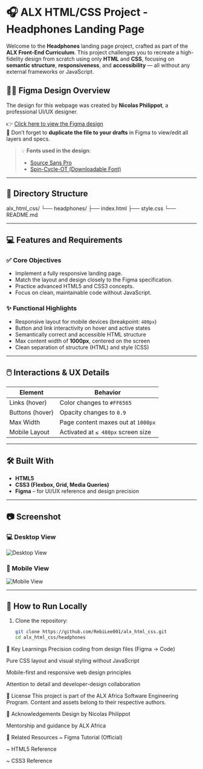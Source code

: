 # 🎧 ALX HTML/CSS Project - Headphones Landing Page

Welcome to the **Headphones** landing page project, crafted as part of the **ALX Front-End Curriculum**. This project challenges you to recreate a high-fidelity design from scratch using only **HTML** and **CSS**, focusing on **semantic structure**, **responsiveness**, and **accessibility** — all without any external frameworks or JavaScript.

## 🧑‍🎨 Figma Design Overview

The design for this webpage was created by **Nicolas Philippot**, a professional UI/UX designer.

👉 [Click here to view the Figma design](https://savanna.alxafrica.com/rltoken/pdZCu9bG39JdGro_nNsP2g)  
🔁 Don’t forget to **duplicate the file to your drafts** in Figma to view/edit all layers and specs.

> 💡 **Fonts used in the design**:
>
> - [Source Sans Pro](https://fonts.google.com/specimen/Source+Sans+Pro)
> - [Spin-Cycle-OT (Downloadable Font)](https://www.fonts.com/font/spin-cycle)

---

## 📁 Directory Structure

alx_html_css/
└── headphones/
├── index.html
├── style.css
└── README.md

---

## 💻 Features and Requirements

### ✅ Core Objectives

- Implement a fully responsive landing page.
- Match the layout and design closely to the Figma specification.
- Practice advanced HTML5 and CSS3 concepts.
- Focus on clean, maintainable code without JavaScript.

### ✨ Functional Highlights

- Responsive layout for mobile devices (breakpoint: `480px`)
- Button and link interactivity on hover and active states
- Semantically correct and accessible HTML structure
- Max content width of **1000px**, centered on the screen
- Clean separation of structure (HTML) and style (CSS)

---

## 🖱️ Interactions & UX Details

| Element         | Behavior                           |
| --------------- | ---------------------------------- |
| Links (hover)   | Color changes to `#FF6565`         |
| Buttons (hover) | Opacity changes to `0.9`           |
| Max Width       | Page content maxes out at `1000px` |
| Mobile Layout   | Activated at `≤ 480px` screen size |

---

## 🛠️ Built With

- **HTML5**
- **CSS3 (Flexbox, Grid, Media Queries)**
- **Figma** – for UI/UX reference and design precision

---

## 📷 Screenshot

### 💻 Desktop View

![Desktop View](https://via.placeholder.com/1000x600?text=Desktop+Screenshot)

### 📱 Mobile View

![Mobile View](https://via.placeholder.com/480x800?text=Mobile+Screenshot)

---

## 🧪 How to Run Locally

1. Clone the repository:
   ```bash
   git clone https://github.com/RebiLee001/alx_html_css.git
   cd alx_html_css/headphones
   ```

🧠 Key Learnings
Precision coding from design files (Figma → Code)

Pure CSS layout and visual styling without JavaScript

Mobile-first and responsive web design principles

Attention to detail and developer-design collaboration

📄 License
This project is part of the ALX Africa Software Engineering Program. Content and assets belong to their respective authors.

🙌 Acknowledgements
Design by Nicolas Philippot

Mentorship and guidance by ALX Africa

🔗 Related Resources
~ Figma Tutorial (Official)

~ HTML5 Reference

~ CSS3 Reference
